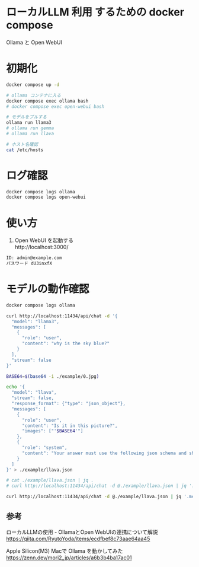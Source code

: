 # ローカルLLM 利用 するための docker compose
Ollama と Open WebUI  

# 初期化
```bash
docker compose up -d

# ollama コンテナに入る
docker compose exec ollama bash
# docker compose exec open-webui bash

# モデルをプルする
ollama run llama3
# ollama run gemma
# ollama run llava

# ホスト名確認
cat /etc/hosts
```

# ログ確認
```bash
docker compose logs ollama
docker compose logs open-webui
```


# 使い方

1. Open WebUI を起動する  
http://localhost:3000/  
```bash
ID: admin@example.com
パスワード dU3inxfX
```

# モデルの動作確認
```bash
docker compose logs ollama

curl http://localhost:11434/api/chat -d '{
  "model": "llama3",
  "messages": [
    {
      "role": "user",
      "content": "why is the sky blue?"
    }
  ],
  "stream": false
}'

```

```bash
BASE64=$(base64 -i ./example/0.jpg)

echo '{
  "model": "llava",
  "stream": false,
  "response_format": {"type": "json_object"},
  "messages": [
    {
      "role": "user",
      "content": "Is it in this picture?",
      "images": ["'$BASE64'"]
    },
    {
      "role": "system",
      "content": "Your answer must use the following json schema and should not contain any additional characters.: {\"message\": \"Write a description of the content\",\"items\": [\"element\"]}"
    }
  ]
}' > ./example/llava.json

# cat ./example/llava.json | jq .
# curl http://localhost:11434/api/chat -d @./example/llava.json | jq '.message.content' | sed -e 's/^"//' -e 's/\"$//' > ./example/out.json

curl http://localhost:11434/api/chat -d @./example/llava.json | jq '.message.content' > ./example/out.json
```

## 参考

ローカルLLMの使用 - OllamaとOpen WebUIの連携について解説  
https://qiita.com/RyutoYoda/items/ecdfbef8c73aae64aa45

Apple Silicon(M3) Macで Ollama を動かしてみた  
https://zenn.dev/mori2_jp/articles/a6b3b4ba17ac01
